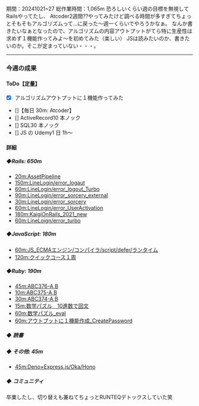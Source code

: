 期間：20241021~27
総作業時間：1,065m
恐ろしいくらい週の目標を無視してRailsやってたし、
Atcoder2週間??やってみたけど調べる時間が多すぎてちょっとそもそもアルゴリズムって...に戻った〜週一くらいでやろうかなぁ。
なんか書きたいなぁとなったので、アルゴリズムの内容アウトプットがてら特に生産性は求めず１機能作ってみよ〜を初めてみた（楽しい）
JSは読みたいのか、書きたいのか。そこが定まっていない・・・。

---

### 今週の成果

#### ToDo【定量】

- [x] アルゴリズムアウトプットに１機能作ってみた
- []【毎日 30m: Atcoder】
- [] ActiveRecord10 本ノック
- [] SQL30 本ノック
- [] JS の Udemy1 日 1h〜

#### 詳細

##### ◆Rails: 650m

- [20m:AssetPipeline](https://github.com/yu-ka3028/TIL/blob/main/Rails/202410221000_AssetPipeline.md)
- [150m:LineLogin/error_logaut](https://github.com/yu-ka3028/TIL/blob/main/Rails/202410220700_LineLogin.md)
- [60m:LineLogin/error_logout_Turbo](https://github.com/yu-ka3028/TIL/blob/main/Rails/202410232130_LineLogin_turbo.md)
- [90m:LineLogin/error_sorcery_external](https://github.com/yu-ka3028/TIL/blob/main/Rails/202410240830_LineLogin_SorceryExternal.md)
- [30m:LineLogin/error_sorcery](https://github.com/yu-ka3028/TIL/blob/main/Rails/202410242130_LineLogin_Sorcery.md)
- [60m:LineLogin/error_UserActivation](https://github.com/yu-ka3028/TIL/blob/main/Rails/202410250730_LineLogin_Sorcery_UserActivation.md)
- [180m:KaigiOnRails_2021_new](https://github.com/yu-ka3028/TIL/blob/main/Rails/202410260930_KaigiOnRails_2021New.md)
- [60m:LineLoign/error_turbo]()

##### ◆JavaScript: 180m

- [60m:JS_ECMAエンジン/コンパイラ/script/defer/ランタイム](https://github.com/yu-ka3028/TIL/blob/main/JS%26TS/202410231000.md)
- [120m:クイックコース１周](https://github.com/yu-ka3028/TIL/blob/main/JS%26TS/202410272040.md)

##### ◆Ruby: 190m

- [45m:ABC376-A,B](https://github.com/yu-ka3028/study-log/blob/main/learning/Ruby/202410210735.md)
- [10m:ABC375-A,B](https://github.com/yu-ka3028/TIL/blob/main/Ruby/202410221700.md)
- [30m:ABC374-A,B](https://github.com/yu-ka3028/TIL/blob/main/Ruby/202410231111.md)
- [15m:数学パズル＿10進数で回文]()
- [60m:数学パズル_eval](https://github.com/yu-ka3028/TIL/blob/main/Ruby/202410271530.md)
- [60m:アウトプットに１機能作成_CreatePassword](https://github.com/yu-ka3028/TIL/blob/main/Built/202410271730_CreatePassword.md)

##### ◆ 読書

##### ◆ その他: 45m

- [45m:Deno×Express.js/Oka/Hono](https://github.com/yu-ka3028/TIL/blob/main/Other/202410222100_Node.js%C3%97Express.js_Deno%C3%97Oka.md)

##### ◆ コミュニティ
卒業したし、切り替えも兼ねてちょっとRUNTEQデトックスしていた笑

